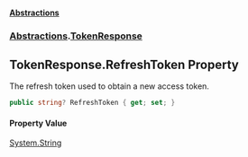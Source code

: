 #### [Abstractions](../../index.md 'index')
### [Abstractions](../index.md 'Abstractions').[TokenResponse](index.md 'Abstractions\.TokenResponse')

## TokenResponse\.RefreshToken Property

The refresh token used to obtain a new access token\.

```csharp
public string? RefreshToken { get; set; }
```

#### Property Value
[System\.String](https://learn.microsoft.com/en-us/dotnet/api/system.string 'System\.String')